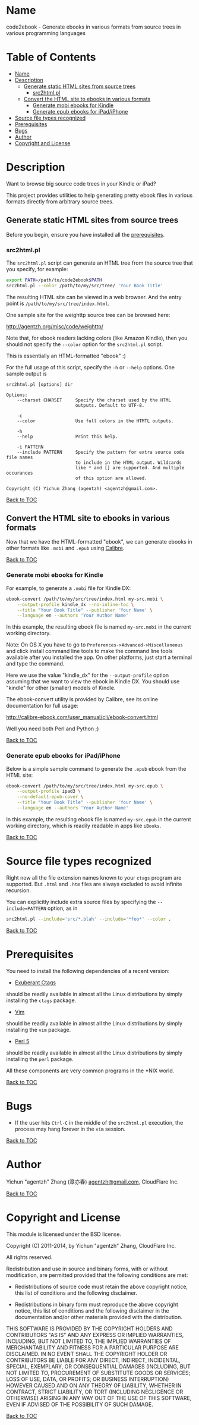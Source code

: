 Name
====

code2ebook - Generate ebooks in various formats from source trees in various programming languages

Table of Contents
=================

* [Name](#name)
* [Description](#description)
    * [Generate static HTML sites from source trees](#generate-static-html-sites-from-source-trees)
        * [src2html.pl](#src2htmlpl)
    * [Convert the HTML site to ebooks in various formats](#convert-the-html-site-to-ebooks-in-various-formats)
        * [Generate mobi ebooks for Kindle](#generate-mobi-ebooks-for-kindle)
        * [Generate epub ebooks for iPad/iPhone](#generate-epub-ebooks-for-ipadiphone)
* [Source file types recognized](#source-file-types-recognized)
* [Prerequisites](#prerequisites)
* [Bugs](#bugs)
* [Author](#author)
* [Copyright and License](#copyright-and-license)

Description
===========

Want to browse big source code trees in your Kindle or iPad?

This project provides utilities to help generating pretty ebook files in various formats
directly from arbitrary source trees.

Generate static HTML sites from source trees
--------------------------------------------

Before you begin, ensure you have installed all the [prerequisites](#prerequisites).

### src2html.pl

The `src2html.pl` script can generate an HTML tree from the source tree that you specify, for example:

```bash
export PATH=/path/to/code2ebook$PATH
src2html.pl --color /path/to/my/src/tree/ 'Your Book Title'
```

The resulting HTML site can be viewed in a web browser. And the entry
point is `/path/to/my/src/tree/index.html`.

One sample site for the weighttp source tree can be browsed here:

http://agentzh.org/misc/code/weighttp/

Note that, for ebook readers lacking colors (like Amazon Kindle), then
you should not specify the `--color` option for the `src2html.pl` script.

This is essentially an HTML-formatted "ebook" :)

For the full usage of this script, specify the `-h` or `--help` options. One sample output is

```
src2html.pl [options] dir

Options:
    --charset CHARSET     Specify the charset used by the HTML
                          outputs. Default to UTF-8.

    -c
    --color               Use full colors in the HTMTL outputs.

    -h
    --help                Print this help.

    -i PATTERN
    --include PATTERN     Specify the pattern for extra source code file names
                          to include in the HTML output. Wildcards
                          like * and [] are supported. And multiple occurances
                          of this option are allowed.

Copyright (C) Yichun Zhang (agentzh) <agentzh@gmail.com>.
```

[Back to TOC](#table-of-contents)

Convert the HTML site to ebooks in various formats
--------------------------------------------------

Now that we have the HTML-formatted "ebook", we can generate ebooks in other formats like `.mobi` and `.epub` using [Calibre](http://calibre-ebook.com/).

[Back to TOC](#table-of-contents)

### Generate mobi ebooks for Kindle

For example, to generate a `.mobi` file for Kindle DX:

```bash
ebook-convert /path/to/my/src/tree/index.html my-src.mobi \
    --output-profile kindle_dx --no-inline-toc \
    --title "Your Book Title" --publisher 'Your Name' \
    --language en --authors 'Your Author Name'
```

In this example, the resulting ebook file is named `my-src.mobi` in the
current working directory.

Note: On OS X you have to go to `Preferences->Advanced->Miscellaneous` and click install command line tools to make the command line tools available after you installed the app. On other platforms, just start a terminal and type the command.

Here we use the value "kindle_dx" for the `--output-profile` option
assuming that we want to view the ebook in Kindle DX. You
should use "kindle" for other (smaller) models of Kindle.

The ebook-convert utility is provided by Calibre, see its online
documentation for full usage:

http://calibre-ebook.com/user_manual/cli/ebook-convert.html

Well you need both Perl and Python ;)

[Back to TOC](#table-of-contents)

### Generate epub ebooks for iPad/iPhone

Below is a simple sample command to generate the `.epub` ebook from the
HTML site:

```bash
ebook-convert /path/to/my/src/tree/index.html my-src.epub \
    --output-profile ipad3 \
    --no-default-epub-cover \
    --title "Your Book Title" --publisher 'Your Name' \
    --language en --authors 'Your Author Name'
```

In this example, the resulting ebook file is named `my-src.epub` in the
current working directory, which is readily readable in apps like `iBooks`.

[Back to TOC](#table-of-contents)

Source file types recognized
============================

Right now all the file extension names known to your `ctags` program
are supported. But `.html` and `.htm` files are always excluded to avoid
infinite recursion.

You can explicitly include extra source files by specifying the `--include=PATTERN` option,
as in

```bash
src2html.pl --include='src/*.blah' --include='*foo*' --color .
```

[Back to TOC](#table-of-contents)

Prerequisites
=============

You need to install the following dependencies of a recent version:

* [Exuberant Ctags](http://ctags.sourceforge.net/)

should be readily available in almost all the Linux
distributions by simply installing the `ctags` package.
* [Vim](http://www.vim.org/)

should be readily available in almost all the Linux distributions
by simply installing the `vim` package.
* [Perl 5](http://www.perl.org/)

should be readily available in almost all the Linux
distributions by simply installing the `perl` package.

All these components are very common programs in the \*NIX world.

[Back to TOC](#table-of-contents)

Bugs
====

* If the user hits `Ctrl-C` in the middle of the `src2html.pl` execution,
the process may hang forever in the `vim` session.

[Back to TOC](#table-of-contents)

Author
======

Yichun "agentzh" Zhang (章亦春) <agentzh@gmail.com>, CloudFlare Inc.

[Back to TOC](#table-of-contents)

Copyright and License
=====================

This module is licensed under the BSD license.

Copyright (C) 2011-2014, by Yichun "agentzh" Zhang, CloudFlare Inc.

All rights reserved.

Redistribution and use in source and binary forms, with or without modification, are permitted provided that the following conditions are met:

* Redistributions of source code must retain the above copyright notice, this list of conditions and the following disclaimer.

* Redistributions in binary form must reproduce the above copyright notice, this list of conditions and the following disclaimer in the documentation and/or other materials provided with the distribution.

THIS SOFTWARE IS PROVIDED BY THE COPYRIGHT HOLDERS AND CONTRIBUTORS "AS IS" AND ANY EXPRESS OR IMPLIED WARRANTIES, INCLUDING, BUT NOT LIMITED TO, THE IMPLIED WARRANTIES OF MERCHANTABILITY AND FITNESS FOR A PARTICULAR PURPOSE ARE DISCLAIMED. IN NO EVENT SHALL THE COPYRIGHT HOLDER OR CONTRIBUTORS BE LIABLE FOR ANY DIRECT, INDIRECT, INCIDENTAL, SPECIAL, EXEMPLARY, OR CONSEQUENTIAL DAMAGES (INCLUDING, BUT NOT LIMITED TO, PROCUREMENT OF SUBSTITUTE GOODS OR SERVICES; LOSS OF USE, DATA, OR PROFITS; OR BUSINESS INTERRUPTION) HOWEVER CAUSED AND ON ANY THEORY OF LIABILITY, WHETHER IN CONTRACT, STRICT LIABILITY, OR TORT (INCLUDING NEGLIGENCE OR OTHERWISE) ARISING IN ANY WAY OUT OF THE USE OF THIS SOFTWARE, EVEN IF ADVISED OF THE POSSIBILITY OF SUCH DAMAGE.

[Back to TOC](#table-of-contents)

